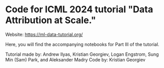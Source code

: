 # Code for ICML 2024 tutorial "Data Attribution at Scale."

Website: https://ml-data-tutorial.org/

Here, you will find the accompanying notebooks for Part III of the tutorial.


Tutorial made by:  Andrew Ilyas, Kristian Georgiev, Logan Engstrom, Sung Min (Sam) Park, and Aleksander Madry
Code by: Kristian Georgiev